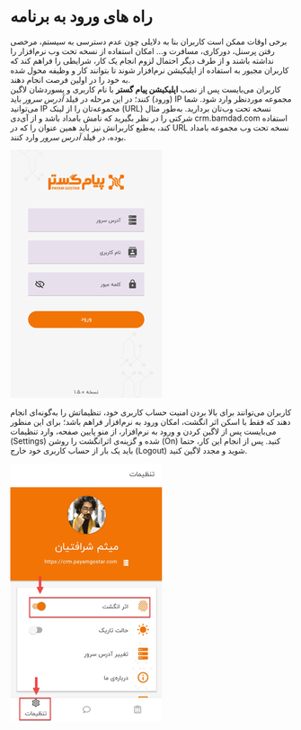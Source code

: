 # راه های ورود به برنامه

برخی اوقات ممکن است کاربران بنا به دلایلی چون عدم دسترسی به سیستم، مرخصی رفتن پرسنل، دورکاری، مسافرت و... امکان استفاده از نسخه تحت وب نرم‌افزار را نداشته باشند و از طرف دیگر احتمال لزوم انجام یک کار، شرایطی را فراهم کند که کاربران مجبور به استفاده از اپلیکیشن نرم‌افزار شوند تا بتوانند کار و وظیفه محول شده به خود را در اولین فرصت انجام دهند.<br>
کاربران می‌بایست پس از نصب **اپلیکیشن پیام گستر** با نام کاربری و پسوردشان لاگین (ورود) کنند؛ در این مرحله در فیلد *آدرس سرور* باید IP مجموعه‌ موردنظر وارد شود. شما می‌توانید IP مجموعه‌تان را از لینک (URL) نسخه تحت وب‌تان بردارید. به‌طور مثال شرکتی را در نظر بگیرید که نامش بامداد باشد و از آی‌دی crm.bamdad.com استفاده کند، به‌طبع کاربرانش نیز باید همین عنوان را که در URL نسخه تحت وب مجموعه بامداد بوده، در فیلد *آدرس سرور* وارد کنند.

![صفحه لاگین اپلیکیشن](./Images/ApplicationLoginPage.png)   

کاربران می‌توانند برای بالا بردن امنیت حساب کاربری خود، تنظیماتش را به‌گونه‌ای انجام دهند که فقط با اسکن اثر انگشت، امکان ورود به نرم‌افزار فراهم باشد؛ برای این منظور می‌بایست پس از لاگین کردن و ورود به نرم‌افزار، از منو پایین صفحه، وارد  تنظیمات (Settings) شده و گزینه‌ی اثرانگشت را روشن (On) کنید. پس از انجام این کار، حتما باید یک بار از حساب کاربری خود خارج (Logout) شوید و مجدد لاگین کنید.

![فعال‌سازی ورود به اپ با اثر انگشت](./Images/EnableAppLoginWithFingerprint.png)

